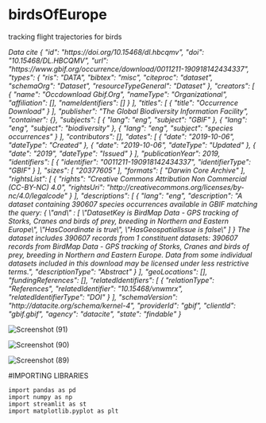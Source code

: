 # birdsOfEurope
tracking flight trajectories for birds

<cite>
Data cite 
{
  "id": "https://doi.org/10.15468/dl.hbcqmv",
  "doi": "10.15468/DL.HBCQMV",
  "url": "https://www.gbif.org/occurrence/download/0011211-190918142434337",
  "types": {
    "ris": "DATA",
    "bibtex": "misc",
    "citeproc": "dataset",
    "schemaOrg": "Dataset",
    "resourceTypeGeneral": "Dataset"
  },
  "creators": [
    {
      "name": "Occdownload Gbif.Org",
      "nameType": "Organizational",
      "affiliation": [],
      "nameIdentifiers": []
    }
  ],
  "titles": [
    {
      "title": "Occurrence Download"
    }
  ],
  "publisher": "The Global Biodiversity Information Facility",
  "container": {},
  "subjects": [
    {
      "lang": "eng",
      "subject": "GBIF"
    },
    {
      "lang": "eng",
      "subject": "biodiversity"
    },
    {
      "lang": "eng",
      "subject": "species occurrences"
    }
  ],
  "contributors": [],
  "dates": [
    {
      "date": "2019-10-06",
      "dateType": "Created"
    },
    {
      "date": "2019-10-06",
      "dateType": "Updated"
    },
    {
      "date": "2019",
      "dateType": "Issued"
    }
  ],
  "publicationYear": 2019,
  "identifiers": [
    {
      "identifier": "0011211-190918142434337",
      "identifierType": "GBIF"
    }
  ],
  "sizes": [
    "20377605"
  ],
  "formats": [
    "Darwin Core Archive"
  ],
  "rightsList": [
    {
      "rights": "Creative Commons Attribution Non Commercial (CC-BY-NC) 4.0",
      "rightsUri": "http://creativecommons.org/licenses/by-nc/4.0/legalcode"
    }
  ],
  "descriptions": [
    {
      "lang": "eng",
      "description": "A dataset containing 390607 species occurrences available in GBIF matching the query: { \"and\" : [ \"DatasetKey is BirdMap Data - GPS tracking of Storks, Cranes and birds of prey, breeding in Northern and Eastern Europe\", \"HasCoordinate is true\", \"HasGeospatialIssue is false\" ] } The dataset includes 390607 records from 1 constituent datasets: 390607 records from BirdMap Data - GPS tracking of Storks, Cranes and birds of prey, breeding in Northern and Eastern Europe. Data from some individual datasets included in this download may be licensed under less restrictive terms.",
      "descriptionType": "Abstract"
    }
  ],
  "geoLocations": [],
  "fundingReferences": [],
  "relatedIdentifiers": [
    {
      "relationType": "References",
      "relatedIdentifier": "10.15468/vnwmrx",
      "relatedIdentifierType": "DOI"
    }
  ],
  "schemaVersion": "http://datacite.org/schema/kernel-4",
  "providerId": "gbif",
  "clientId": "gbif.gbif",
  "agency": "datacite",
  "state": "findable"
}
</cite>

![Screenshot (91)](https://user-images.githubusercontent.com/61441879/196739400-533839af-9e5e-497c-a329-7f2ac671e984.png)

![Screenshot (90)](https://user-images.githubusercontent.com/61441879/196739417-62782406-3e55-4fef-b9fa-44783a5bfd69.png)

![Screenshot (89)](https://user-images.githubusercontent.com/61441879/196739434-eb217a95-7688-4f9b-9f1d-e19e673eb819.png)

#IMPORTING LIBRARIES 
```
import pandas as pd 
import numpy as np 
import streamlit as st 
import matplotlib.pyplot as plt 
```



